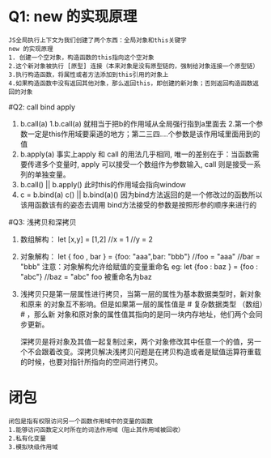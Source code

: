 # Q1: new 的实现原理
    JS全局执行上下文为我们创建了两个东西：全局对象和this关键字
    new 的实现原理
    1. 创建一个空对象，构造函数的this指向这个空对象
    2.这个新对象被执行 [原型] 连接（本来对象是没有原型链的，强制给对象连接一个原型链）
    3.执行构造函数，将属性或者方法添加到this引用的对象上
    4.如果构造函数中没有返回其他对象，那么返回this，即创建的新对象；否则返回构造函数返回的对象

#Q2: call bind apply
1. b.call(a)
    1.b.call(a) 就相当于把b的作用域从全局强行指到a里面去
    2.第一个参数一定是this作用域要渠道的地方；第二三四....个参数是该作用域里面用到的值
2. b.apply(a)
    事实上apply 和 call 的用法几乎相同,
    唯一的差别在于：当函数需要传递多个变量时,
    apply 可以接受一个数组作为参数输入, call 则是接受一系列的单独变量。
3. b.call() || b.apply() 此时this的作用域会指向window
4. c = b.bind(a)
    c()  || b.bind(a)()
    因为bind方法返回的是一个修改过的函数所以该用函数该有的姿态去调用
    bind方法接受的参数是按照形参的顺序来进行的

#Q3: 浅拷贝和深拷贝
1. 数组解构：
    let [x,y] = [1,2]
    //x = 1
    //y = 2
2. 对象解构：
    let { foo , bar } = {foo: "aaa",bar: "bbb"}
    //foo = "aaa"
    //bar = "bbb"
    注意：对象解构允许给赋值的变量重命名
    eg: let {foo : baz } = {foo : "abc"}
        //baz = "abc" foo 被重命名为baz
3. 浅拷贝只是第一层属性进行拷贝，当第一层的属性为基本数据类型时，新对象和原来     的对象互不影响。但是如果第一层的属性值是 # 复杂数据类型 （数组）# ，那么新     对象和原对象的属性值其指向的是同一块内存地址，他们两个会同步更新。
    
    深拷贝是将对象及其值一起复制过来，两个对象修改其中任意一个的值，另一个不会跟着改变。深拷贝解决浅拷贝问题是在拷贝构造或者是赋值运算符重载的时候，也要对指针所指向的空间进行拷贝。

# 闭包
    闭包是指有权限访问另一个函数作用域中的变量的函数 
    1.能够访问函数定义时所在的词法作用域（阻止其作用域被回收）
    2.私有化变量
    3.模拟块级作用域





